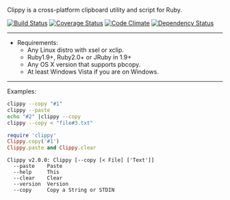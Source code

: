 Clippy is a  cross-platform clipboard utility and script for Ruby.

[![Build Status](https://travis-ci.org/envygeeks/clippy.png?branch=master)](https://travis-ci.org/envygeeks/clippy) [![Coverage Status](https://coveralls.io/repos/envygeeks/clippy/badge.png?branch=master)](https://coveralls.io/r/envygeeks/clippy) [![Code Climate](https://codeclimate.com/github/envygeeks/clippy.png)](https://codeclimate.com/github/envygeeks/clippy) [![Dependency Status](https://gemnasium.com/envygeeks/clippy.png)](https://gemnasium.com/envygeeks/clippy)

---
* Requirements:
  * Any Linux distro with xsel or xclip.
  * Ruby1.9+, Ruby2.0+ or JRuby in 1.9+
  * Any OS X version that supports pbcopy.
  * At least Windows Vista if you are on Windows.

---
Examples:

```bash
clippy --copy "#1"
clippy --paste
echo "#2" |clippy --copy
clippy --copy < "file#3.txt"
```

```ruby
require 'clippy'
Clippy.copy('#1')
Clippy.paste and Clippy.clear
```

```
Clippy v2.0.0: Clippy [--copy [< File] ['Text']]
  --paste    Paste
  --help     This
  --clear    Clear
  --version  Version
  --copy     Copy a String or STDIN
```
